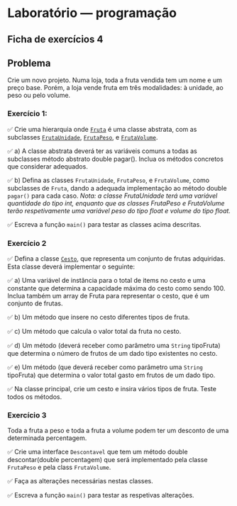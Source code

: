 # Laboratório — programação

## Ficha de exercícios 4

## Problema

Crie um novo projeto. Numa loja, toda a fruta vendida tem um nome e um preço base. Porém, a loja vende fruta em três modalidades: à unidade, ao peso ou pelo volume.

### Exercício 1: 

:white_check_mark: Crie uma hierarquia onde [`Fruta`](https://github.com/Li-hub-san/laboratorio-programacao/blob/main/src/main/java/ficha4/fruta/Fruta.java) é uma classe abstrata, com as subclasses [`FrutaUnidade`](https://github.com/Li-hub-san/laboratorio-programacao/blob/main/src/main/java/ficha4/fruta/FrutaUnidade.java), [`FrutaPeso`](https://github.com/Li-hub-san/laboratorio-programacao/blob/main/src/main/java/ficha4/fruta/FrutaPeso.java), e
[`FrutaVolume`](https://github.com/Li-hub-san/laboratorio-programacao/blob/main/src/main/java/ficha4/fruta/FrutaVolume.java).

:white_check_mark: a) A classe abstrata deverá ter as variáveis comuns a todas as subclasses
método abstrato double pagar(). Inclua os métodos concretos que considerar adequados.

:white_check_mark: b) Defina as classes `FrutaUnidade`, `FrutaPeso`, e `FrutaVolume`, como subclasses de `Fruta`,
dando a adequada implementação ao método double `pagar()` para cada caso. _Nota: a classe FrutaUnidade terá uma variável quantidade do tipo int, enquanto que as classes FrutaPeso e FrutaVolume terão respetivamente uma variável peso do tipo float e volume do tipo float._

:white_check_mark: Escreva a função `main()` para testar as classes acima descritas.

### Exercício 2
:white_check_mark: Defina a classe [`Cesto`](https://github.com/Li-hub-san/laboratorio-programacao/blob/main/src/main/java/ficha4/fruta/Cesto.java), que representa um conjunto de frutas adquiridas.
Esta classe deverá implementar o seguinte:

:white_check_mark: a) Uma variável de instância para o total de items no cesto e uma constante que determina a capacidade máxima do cesto como sendo 100. Inclua também um array de Fruta para representar o cesto, que é um conjunto de frutas.

:white_check_mark: b) Um método que insere no cesto diferentes tipos de fruta.

:white_check_mark: c) Um método que calcula o valor total da fruta no cesto. 

:white_check_mark: d) Um método (deverá receber como parâmetro uma `String` tipoFruta) que determina o número de frutos de um dado tipo existentes no cesto.

:white_check_mark: e) Um método (que deverá receber como parâmetro uma `String` tipoFruta) que determina o valor total gasto em frutos de um dado tipo.

:white_check_mark: Na classe principal, crie um cesto e insira vários tipos de fruta. Teste todos os métodos.

### Exercício 3 

Toda a fruta a peso e toda a fruta a volume podem ter um desconto de uma determinada percentagem. 

:white_check_mark: Crie uma interface `Descontavel` que tem um método double descontar(double percentagem) que será implementado pela classe `FrutaPeso` e pela class `FrutaVolume`.

:white_check_mark: Faça as alterações necessárias nestas classes.

:white_check_mark: Escreva a função `main()` para testar as respetivas alterações.
